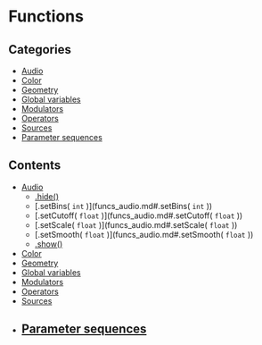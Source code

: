 # Functions

## Categories

- [Audio](funcs_audio.md)
- [Color](funcs_color.md)
- [Geometry](funcs_geometry.md)
- [Global variables](funcs_global-variables.md)
- [Modulators](funcs_modulators.md)
- [Operators](funcs_operators.md)
- [Sources](funcs_sources.md)
- [Parameter sequences](funcs_parameter-sequences.md)

## Contents

- [Audio](funcs_audio.md)
    - [.hide()](funcs_audio.md#.hide())
    - [.setBins( `int` )](funcs_audio.md#.setBins( `int` ))
    - [.setCutoff( `float` )](funcs_audio.md#.setCutoff( `float` ))
    - [.setScale( `float` )](funcs_audio.md#.setScale( `float` ))
    - [.setSmooth( `float` )](funcs_audio.md#.setSmooth( `float` ))
    - [.show()](funcs_audio.md#.show())
- [Color](funcs_color.md)
- [Geometry](funcs_geometry.md)
- [Global variables](funcs_global-variables.md)
- [Modulators](funcs_modulators.md)
- [Operators](funcs_operators.md)
- [Sources](funcs_sources.md)
- [Parameter sequences](funcs_parameter-sequences.md)
    - 
